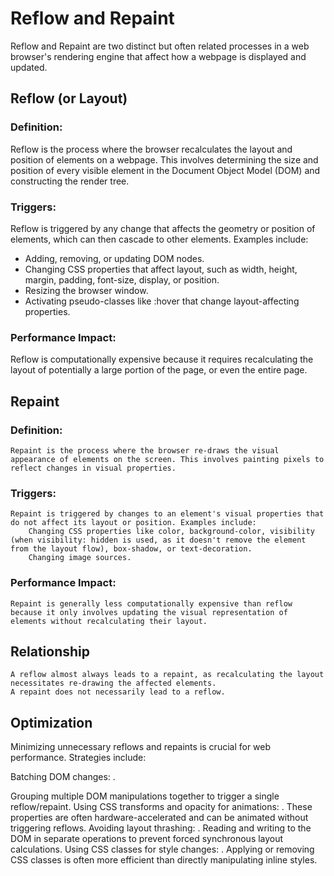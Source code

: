 # Reflow and Repaint

Reflow and Repaint are two distinct but often related processes in a web browser's rendering engine that affect how a webpage is displayed and updated.

## Reflow (or Layout)

### Definition:

Reflow is the process where the browser recalculates the layout and position of elements on a webpage. This involves determining the size and position of every visible element in the Document Object Model (DOM) and constructing the render tree.

### Triggers:

Reflow is triggered by any change that affects the geometry or position of elements, which can then cascade to other elements. Examples include:

- Adding, removing, or updating DOM nodes.
- Changing CSS properties that affect layout, such as width, height, margin, padding, font-size, display, or position.
- Resizing the browser window.
- Activating pseudo-classes like :hover that change layout-affecting properties. 
    
### Performance Impact:

Reflow is computationally expensive because it requires recalculating the layout of potentially a large portion of the page, or even the entire page. 

## Repaint

### Definition:
    Repaint is the process where the browser re-draws the visual appearance of elements on the screen. This involves painting pixels to reflect changes in visual properties.

### Triggers:
    Repaint is triggered by changes to an element's visual properties that do not affect its layout or position. Examples include:
        Changing CSS properties like color, background-color, visibility (when visibility: hidden is used, as it doesn't remove the element from the layout flow), box-shadow, or text-decoration.
        Changing image sources. 

### Performance Impact:
    Repaint is generally less computationally expensive than reflow because it only involves updating the visual representation of elements without recalculating their layout. 

## Relationship

    A reflow almost always leads to a repaint, as recalculating the layout necessitates re-drawing the affected elements.
    A repaint does not necessarily lead to a reflow.

## Optimization

Minimizing unnecessary reflows and repaints is crucial for web performance. Strategies include:

Batching DOM changes:
. 

Grouping multiple DOM manipulations together to trigger a single reflow/repaint.
Using CSS transforms and opacity for animations:
.
These properties are often hardware-accelerated and can be animated without triggering reflows.
Avoiding layout thrashing:
.
Reading and writing to the DOM in separate operations to prevent forced synchronous layout calculations.
Using CSS classes for style changes:
.
Applying or removing CSS classes is often more efficient than directly manipulating inline styles.
